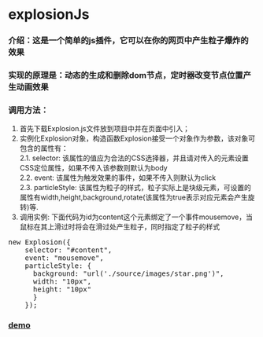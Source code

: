 # explosionJs
### 介绍：这是一个简单的js插件，它可以在你的网页中产生粒子爆炸的效果
### 实现的原理是：动态的生成和删除dom节点，定时器改变节点位置产生动画效果
### 调用方法：
1. 首先下载Explosion.js文件放到项目中并在页面中引入；
2. 实例化Explosion对象，构造函数Explosion接受一个对象作为参数，该对象可包含的属性有：    
2.1. selector: 该属性的值应为合法的CSS选择器，并且请对传入的元素设置CSS定位属性，如果不传入该参数则默认为body     
2.2. event: 该属性为触发效果的事件，如果不传入则默认为click     
2.3. particleStyle: 该属性为粒子的样式，粒子实际上是块级元素，可设置的属性有width,height,background,rotate(该属性为true表示对应元素会产生旋转)等. 
3. 调用实例: 下面代码为id为content这个元素绑定了一个事件mousemove，当鼠标在其上滑过时将会在滑过处产生粒子，同时指定了粒子的样式      
<pre>
new Explosion({    
    selector: "#content",    
    event: "mousemove",    
    particleStyle: {     
      background: "url('./source/images/star.png')",    
      width: "10px",    
      height: "10px"    
      }    
    });    
</pre>
### [demo](https://github.com/bingoyao/explosionJs)
